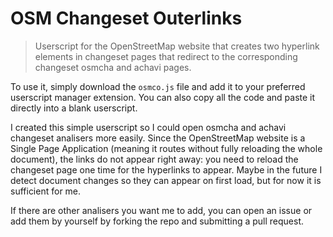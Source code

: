 # OSM Changeset Outerlinks

> Userscript for the OpenStreetMap website that creates two hyperlink elements in changeset pages that redirect to the corresponding changeset osmcha and achavi pages.

To use it, simply download the `osmco.js` file and add it to your preferred userscript manager extension. You can also copy all the code and paste it directly into a blank userscript.

I created this simple userscript so I could open osmcha and achavi changeset analisers more easily. Since the OpenStreetMap website is a Single Page Application (meaning it routes without fully reloading the whole document), the links do not appear right away: you need to reload the changeset page one time for the hyperlinks to appear. Maybe in the future I detect document changes so they can appear on first load, but for now it is sufficient for me.

If there are other analisers you want me to add, you can open an issue or add them by yourself by forking the repo and submitting a pull request.